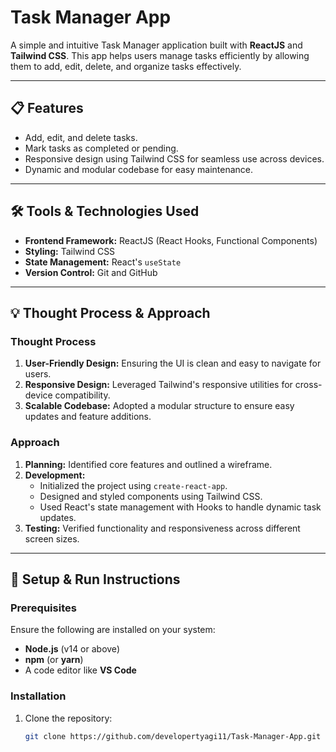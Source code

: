 # Task Manager App  

A simple and intuitive Task Manager application built with **ReactJS** and **Tailwind CSS**. This app helps users manage tasks efficiently by allowing them to add, edit, delete, and organize tasks effectively.

---

## 📋 Features  
- Add, edit, and delete tasks.  
- Mark tasks as completed or pending.  
- Responsive design using Tailwind CSS for seamless use across devices.  
- Dynamic and modular codebase for easy maintenance.  

---

## 🛠 Tools & Technologies Used  
- **Frontend Framework:** ReactJS (React Hooks, Functional Components)  
- **Styling:** Tailwind CSS  
- **State Management:** React's `useState`  
- **Version Control:** Git and GitHub  

---

## 💡 Thought Process & Approach  

### Thought Process  
1. **User-Friendly Design:** Ensuring the UI is clean and easy to navigate for users.  
2. **Responsive Design:** Leveraged Tailwind's responsive utilities for cross-device compatibility.  
3. **Scalable Codebase:** Adopted a modular structure to ensure easy updates and feature additions.  

### Approach  
1. **Planning:** Identified core features and outlined a wireframe.  
2. **Development:**  
   - Initialized the project using `create-react-app`.  
   - Designed and styled components using Tailwind CSS.  
   - Used React's state management with Hooks to handle dynamic task updates.  
3. **Testing:** Verified functionality and responsiveness across different screen sizes.  

---

## 🚀 Setup & Run Instructions  

### Prerequisites  
Ensure the following are installed on your system:  
- **Node.js** (v14 or above)  
- **npm** (or **yarn**)  
- A code editor like **VS Code**  

### Installation  
1. Clone the repository:  
   ```bash  
   git clone https://github.com/developertyagi11/Task-Manager-App.git  
